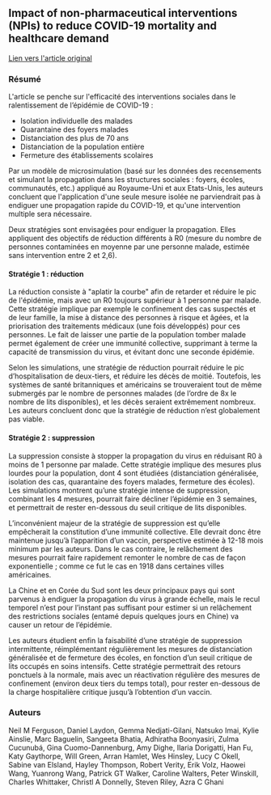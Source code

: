 ## Impact of non-pharmaceutical interventions (NPIs) to reduce COVID-19 mortality and healthcare demand

[Lien vers l'article original](https://www.imperial.ac.uk/media/imperial-college/medicine/sph/ide/gida-fellowships/Imperial-College-COVID19-NPI-modelling-16-03-2020.pdf)

### Résumé

L'article se penche sur l'efficacité des interventions sociales dans le ralentissement de l’épidémie de COVID-19 :

* Isolation individuelle des malades
* Quarantaine des foyers malades
* Distanciation des plus de 70 ans
* Distanciation de la population entière
* Fermeture des établissements scolaires

Par un modèle de microsimulation (basé sur les données des recensements et simulant la propagation dans les structures sociales : foyers, écoles, communautés, etc.) appliqué au Royaume-Uni et aux Etats-Unis, les auteurs concluent que l'application d'une seule mesure isolée ne parviendrait pas à endiguer une propagation rapide du COVID-19, et qu'une intervention multiple sera nécessaire.

Deux stratégies sont envisagées pour endiguer la propagation. Elles appliquent des objectifs de réduction différents à R0 (mesure du nombre de personnes contaminées en moyenne par une personne malade, estimée sans intervention entre 2 et 2,6).

#### Stratégie 1 : réduction

La réduction consiste à "aplatir la courbe" afin de retarder et réduire le pic de l'épidémie, mais avec un R0 toujours supérieur à 1 personne par malade. Cette stratégie implique par exemple le confinement des cas suspectés et de leur famille, la mise à distance des personnes à risque et âgées, et la priorisation des traitements médicaux (une fois développés) pour ces personnes. Le fait de laisser une partie de la population tomber malade permet également de créer une immunité collective, supprimant à terme la capacité de transmission du virus, et évitant donc une seconde épidémie.

Selon les simulations, une stratégie de réduction pourrait réduire le pic d’hospitalisation de deux-tiers, et réduire les décès de moitié. Toutefois, les systèmes de santé britanniques et américains se trouveraient tout de même submergés par le nombre de personnes malades (de l’ordre de 8x le nombre de lits disponibles), et les décès seraient extrêmement nombreux. Les auteurs concluent donc que la stratégie de réduction n’est globalement pas viable.

#### Stratégie 2 : suppression

La suppression consiste à stopper la propagation du virus en réduisant R0 à moins de 1 personne par malade. Cette stratégie implique des mesures plus lourdes pour la population, dont 4 sont étudiées (distanciation généralisée, isolation des cas, quarantaine des foyers malades, fermeture des écoles). Les simulations montrent qu’une stratégie intense de suppression, combinant les 4 mesures, pourrait faire décliner l’épidémie en 3 semaines, et permettrait de rester en-dessous du seuil critique de lits disponibles.

L’inconvénient majeur de la stratégie de suppression est qu’elle empêcherait la constitution d’une immunité collective. Elle devrait donc être maintenue jusqu’à l’apparition d’un vaccin, perspective estimée à 12-18 mois minimum par les auteurs. Dans le cas contraire, le relâchement des mesures pourrait faire rapidement remonter le nombre de cas de façon exponentielle ; comme ce fut le cas en 1918 dans certaines villes américaines.

La Chine et en Corée du Sud sont les deux principaux pays qui sont parvenus à endiguer la propagation du virus à grande échelle, mais le recul temporel n’est pour l’instant pas suffisant pour estimer si un relâchement des restrictions sociales (entamé depuis quelques jours en Chine) va causer un retour de l’épidémie.

Les auteurs étudient enfin la faisabilité d’une stratégie de suppression intermittente, réimplémentant régulièrement les mesures de distanciation généralisée et de fermeture des écoles, en fonction d’un seuil critique de lits occupés en soins intensifs. Cette stratégie permettrait des retours ponctuels à la normale, mais avec un réactivation régulière des mesures de confinement (environ deux tiers du temps total), pour rester en-dessous de la charge hospitalière critique jusqu’à l’obtention d’un vaccin.

### Auteurs

Neil M Ferguson, Daniel Laydon, Gemma Nedjati-Gilani, Natsuko Imai, Kylie Ainslie, Marc Baguelin, Sangeeta Bhatia, Adhiratha Boonyasiri,  Zulma Cucunubá, Gina Cuomo-Dannenburg, Amy Dighe, Ilaria Dorigatti,  Han Fu, Katy Gaythorpe, Will Green, Arran Hamlet, Wes Hinsley, Lucy C Okell, Sabine van Elsland, Hayley Thompson, Robert Verity, Erik Volz, Haowei Wang, Yuanrong Wang, Patrick GT Walker, Caroline Walters, Peter Winskill, Charles Whittaker, Christl A Donnelly, Steven Riley, Azra C Ghani
